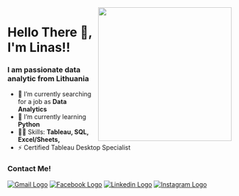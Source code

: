 <img align="right" width="300" height="300" src="https://cdn.dribbble.com/users/20368/screenshots/4012238/media/f75db1b2b21e31c269b74c259564d19f.gif">

# Hello There 👏, I'm Linas!! 


### I am passionate data analytic from Lithuania


- 🔭 I’m currently searching for a job as **Data Analytics** 
- 🌱 I’m currently learning **Python**
- 👨‍💻 Skills: **Tableau, SQL, Excel/Sheets,**
- ⚡ Certified Tableau Desktop Specialist 

### Contact Me! 

[![Gmail Logo](https://camo.githubusercontent.com/e0b4776967ebe33b13133f3c20167c4e73c24f06814ffa29f625889557dc9a86/68747470733a2f2f696d672e736869656c64732e696f2f62616467652f676d61696c2d2532334431343833362e7376673f267374796c653d666f722d7468652d6261646765266c6f676f3d676d61696c266c6f676f436f6c6f723d7768697465)](mailto:linass.sutkaitis@gmail.com) [![Facebook Logo](https://camo.githubusercontent.com/bfd080f5670fbdcbe9584e49911b637fe91fb11761ce84ec8b5abd8b5a7ac53e/68747470733a2f2f696d672e736869656c64732e696f2f62616467652f66616365626f6f6b2d2532333342353939382e7376673f267374796c653d666f722d7468652d6261646765266c6f676f3d66616365626f6f6b266c6f676f436f6c6f723d7768697465)](https://www.facebook.com/linas.sutkaitis/) [![Linkedin Logo](https://camo.githubusercontent.com/e8dbf62a04af86d46001864cd22338d8a8474486a0e976ec695580027c373c79/68747470733a2f2f696d672e736869656c64732e696f2f62616467652f6c696e6b6564696e2d2532333030373742352e7376673f267374796c653d666f722d7468652d6261646765266c6f676f3d6c696e6b6564696e266c6f676f436f6c6f723d7768697465)](https://www.linkedin.com/in/linas-sutkaitis/) [![Instagram Logo](https://camo.githubusercontent.com/7ebdc907e712a33b9185cf768635c8ea7ced34b04e6ee786c0b0e4e82f0d7068/68747470733a2f2f696d672e736869656c64732e696f2f62616467652f696e7374616772616d2d2532336463323734332e7376673f267374796c653d666f722d7468652d6261646765266c6f676f3d696e7374616772616d266c6f676f436f6c6f723d7768697465)](https://www.instagram.com/linas_su/) 




<!--
**LinasSut/LinasSut** is a ✨ _special_ ✨ repository because its `README.md` (this file) appears on your GitHub profile.

Here are some ideas to get you started:

- 👯 I’m looking to collaborate on ...
- 🤔 I’m looking for help with ...
- 💬 Ask me about ...
- 📫 How to reach me: ...
- 😄 Pronouns: ...
- ⚡ Fun fact: ...
-->
